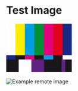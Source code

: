 # Test Image


![title](./test-image.png)


![Example remote image](http://image.spreadshirtmedia.com/image-server/v1/designs/11735885,width=178,height=178/TV-Test-Screen.png)
